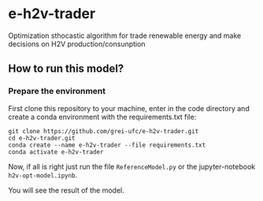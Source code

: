 # e-h2v-trader

Optimization sthocastic algorithm for trade 
renewable energy and make decisions on H2V production/consunption

## How to run this model?

### Prepare the environment

First clone this repository to your machine, enter in the code directory and create a conda environment with the requirements.txt file:

```shell
git clone https://github.com/grei-ufc/e-h2v-trader.git
cd e-h2v-trader.git
conda create --name e-h2v-trader --file requirements.txt
conda activate e-h2v-trader
```

Now, if all is right just run the file `ReferenceModel.py` or the jupyter-notebook `h2v-opt-model.ipynb`.

You will see the result of the model.
